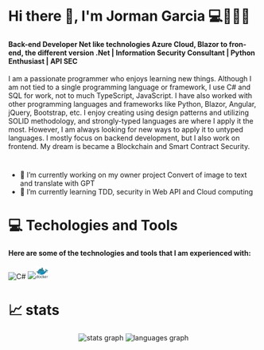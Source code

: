 
   
   #       Hi there 👋, I'm Jorman Garcia 💻🏋🏽‍♂️

#### Back-end Developer Net like technologies Azure Cloud, Blazor to fron-end, the different version .Net | Information Security Consultant | Python Enthusiast | API SEC
I am a passionate programmer who enjoys learning new things. Although I am not tied to a single programming language or framework, I use C# and SQL for work, not to much TypeScript, JavaScript. I have also worked with other programming languages and frameworks like Python, Blazor, Angular, jQuery, Bootstrap, etc. I enjoy creating using design patterns and utilizing SOLID methodology, and strongly-typed languages are where I apply it the most. However, I am always looking for new ways to apply it to untyped languages. I mostly focus on backend development, but I also work on frontend. My dream is became a Blockchain and Smart Contract Security.


#
- 🔭 I’m currently working on my owner project Convert of image to text and translate with GPT
- 🌱 I’m currently learning TDD, security in Web API and Cloud computing
#
# 💻 Techologies and Tools

#### Here are some of the technologies and tools that I am experienced with:
<img src='https://www.vectorlogo.zone/logos/angular/angular-icon.svg' alt='C#' height='20'>
<img src='https://www.vectorlogo.zone/logos/dotnet/dotnet-horizontal.svg'><img src='https://camo.githubusercontent.com/da2f6301ae95dec2ad59c096d38e28dbd0422db9c7d5a970013a977d267fd3d3/68747470733a2f2f696d672e736869656c64732e696f2f62616467652f507974686f6e2d3337373641423f7374796c653d666c61742d737175617265266c6f676f3d707974686f6e266c6f676f436f6c6f723d7768697465' alt='' height='20'><img src='https://camo.githubusercontent.com/92f91a6e72197f9306486e50b9a6f7fb9d4ad900078f39dcd4e4b6d32d6dd9a3/68747470733a2f2f696d672e736869656c64732e696f2f62616467652f2d506f737467726553514c2d3333363739313f7374796c653d666c6174266c6f676f3d706f737467726573716c266c6f676f436f6c6f723d7768697465' alt='' height='20'><img src='https://camo.githubusercontent.com/4a76ec15855e72560585c5f91e3f512b51248d70cd92b4848bf3d9e48dc0ef87/68747470733a2f2f696d672e736869656c64732e696f2f62616467652f2d2e4e45542d3531324244343f7374796c653d666c6174266c6f676f3d2e6e6574266c6f676f436f6c6f723d7768697465' alt='' height='20'><img src='https://camo.githubusercontent.com/0874c7cb51412d9cccf5762286ffbb0030f9b162c4d0c1a128b5661756ff82db/68747470733a2f2f696d672e736869656c64732e696f2f62616467652f2d4769744875622d3138313731373f7374796c653d666c6174266c6f676f3d676974687562266c6f676f436f6c6f723d7768697465' alt='' height='20'><img src='https://camo.githubusercontent.com/f7c3ee03e8c0f6b42e081dbc1d4baf4d524919bc7272ad550020871b8cd5ee98/68747470733a2f2f696d672e736869656c64732e696f2f62616467652f2d4769742d4630353033323f7374796c653d666c6174266c6f676f3d676974266c6f676f436f6c6f723d7768697465' alt='' height='20'><img src='https://camo.githubusercontent.com/fc6c3953d3e4dfe8d89c2ac2c93d6bbaa26546f5f630e90177eb82118e327518/68747470733a2f2f696d672e736869656c64732e696f2f62616467652f4f532d57696e646f77732d696e666f726d6174696f6e616c3f7374796c653d666c61742d737175617265266c6f676f3d77696e646f7773266c6f676f436f6c6f723d776869746526636f6c6f723d326262633861' alt='' height='20'><img src='https://camo.githubusercontent.com/c67dbe9a95f4fe3a74adb4efd7c6e60816210365bf93719f18c1dc2e7cb9b465/68747470733a2f2f696d672e736869656c64732e696f2f62616467652f456469746f722d56697375616c25323053747564696f253230436f64652d696e666f726d6174696f6e616c3f7374796c653d666c61742d737175617265266c6f676f3d76697375616c2d73747564696f2d636f6465266c6f676f436f6c6f723d776869746526636f6c6f723d326262633861' alt='' height='20'><img src='https://camo.githubusercontent.com/f346797a7c1b230be42577843738234479592f2b368d1c1bd3d5ab71bf91aec3/68747470733a2f2f696d672e736869656c64732e696f2f62616467652f416e67756c61722d4444303033313f7374796c653d666c61742d737175617265266c6f676f3d616e67756c6172266c6f676f436f6c6f723d7768697465' alt='' height='20'><img src='https://camo.githubusercontent.com/b18cd96f056a7af4213539108d08784f3e02e3eee1fbc0ea497d2364ca211806/68747470733a2f2f696d672e736869656c64732e696f2f62616467652f4a6176615363726970742d4637444631453f7374796c653d666c61742d737175617265266c6f676f3d6a617661736372697074266c6f676f436f6c6f723d626c61636b' alt='' height='20'><img src='https://camo.githubusercontent.com/bd28dbe28fea848509e8d45abd23916130462dc9236c3001967e61e76eab443c/68747470733a2f2f696d672e736869656c64732e696f2f62616467652f547970655363726970742d3030374143433f7374796c653d666c61742d737175617265266c6f676f3d74797065736372697074266c6f676f436f6c6f723d7768697465' alt='' height='20'><img src='https://camo.githubusercontent.com/2a90af184556d2002cf1ce613ab48fcd33d071ae7ca63e90bee7ca941988840c/68747470733a2f2f696d672e736869656c64732e696f2f62616467652f6a51756572792d3037363941443f7374796c653d666c61742d737175617265266c6f676f3d6a7175657279266c6f676f436f6c6f723d7768697465' alt='' height='20'><img src='https://camo.githubusercontent.com/938f521e521833f1441bd38ed8613ee95623a5c0d9e2bf2bd3e64c1c1c880dea/68747470733a2f2f696d672e736869656c64732e696f2f62616467652f426f6f7473747261702d3536334437433f7374796c653d666c61742d737175617265266c6f676f3d626f6f747374726170266c6f676f436f6c6f723d7768697465' alt='' height='20'><img src='https://camo.githubusercontent.com/106cfcc1bea1938e98f03e1291b18f30091ec44513da900b54f988416824d3b7/68747470733a2f2f696d672e736869656c64732e696f2f62616467652f2d435353332d3135373242363f7374796c653d666c6174266c6f676f3d63737333266c6f676f436f6c6f723d7768697465' alt='' height='20'><img src='https://camo.githubusercontent.com/8152ce18af98a5bbcf8dfef8512f61c25889097e4b6a5ec0f58d46c8ff4b482f/68747470733a2f2f696d672e736869656c64732e696f2f62616467652f2d4d7953514c2d3434373941313f7374796c653d666c6174266c6f676f3d6d7973716c266c6f676f436f6c6f723d7768697465' alt='' height='20'><img src='https://www.vectorlogo.zone/logos/microsoft_azure/microsoft_azure-icon.svg' alt='' height='25'><img src='https://raw.githubusercontent.com/devicons/devicon/master/icons/docker/docker-original-wordmark.svg' alt='' height='25'>

# 📈 stats 
<div align="center">
  <img src="https://github-readme-stats.vercel.app/api?username=Jorsg&hide_title=false&hide_rank=false&show_icons=true&include_all_commits=true&count_private=true&disable_animations=false&theme=dracula&locale=en&hide_border=false&order=1" height="150" alt="stats graph"  />
  <img src="https://github-readme-stats.vercel.app/api/top-langs?username=Jorsg&locale=en&hide_title=false&layout=compact&card_width=320&langs_count=5&theme=dracula&hide_border=false&order=2" height="150" alt="languages graph"  />
</div>

###








